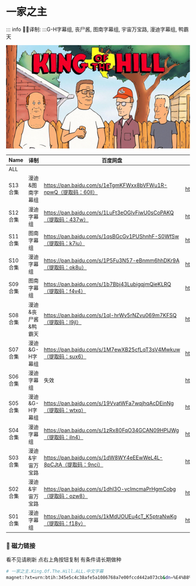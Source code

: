 # 一家之主

::: info
✍🏻译制: 
:::G-H字幕组, 丧尸酱, 图南字幕组, 宇宙万宝路, 漫迪字幕组, 鸭霸天

![wp2499406.jpeg](wp2499406.jpeg)

| Name | 译制 | 百度网盘 | 阿里云盘 | Bilibili | MDpan |
| --- | --- | --- | --- | --- | --- |
| ALL |  |  |  |  | https://mdpan.tk/%E4%B8%80%E5%AE%B6%E4%B9%8B%E4%B8%BB |
| S13合集 | 漫迪&图南字幕组 | https://pan.baidu.com/s/1eTgmKFWxx8bVFWu1R-npwQ（提取码：60ll） | https://www.aliyundrive.com/s/tcSjk87zXah | https://www.bilibili.com/video/BV1os411J7ga |  |
| S12合集 | 漫迪字幕组 | https://pan.baidu.com/s/1LuFt3eOGlvFiwU0sCoPAKQ（提取码：437w） | https://www.aliyundrive.com/s/A8g6Vw2M4Hi | https://www.bilibili.com/video/BV1rx411876J/ |  |
| S11合集 | 图南字幕组 | https://pan.baidu.com/s/1qsBGcGv1PUShnhF-S0WfSw（提取码：k7iu） | https://www.aliyundrive.com/s/gQJtGFS8HqD | https://www.bilibili.com/video/BV1Qx411E7dx |  |
| S10合集 | 漫迪字幕组 | https://pan.baidu.com/s/1P5Fu3N57-eBnmm6hhDKr9A（提取码：ok8u） | https://www.aliyundrive.com/s/xJ2ruYf2yww | https://www.bilibili.com/video/BV19x41127pH |  |
| S09合集 | 图南字幕组 | https://pan.baidu.com/s/1b7Bbj43LubigqjmQieKLRQ（提取码：f4v4） | https://www.aliyundrive.com/s/xJ2ruYf2yww | https://www.bilibili.com/video/BV1sx411h7DJ |  |
| S08合集 | 漫迪&丧尸酱&鸭霸天 | https://pan.baidu.com/s/1ql-hrWv5rNZvu069m7KFSQ（提取码：l9jl） | https://www.aliyundrive.com/s/q8czykB2obU | https://www.bilibili.com/video/BV1Dx411r7oP |  |
| S07合集 | 漫迪&G-H字幕组 | https://pan.baidu.com/s/1M7ewXB25cfLqT3sV4Mwkuw（提取码：sux6） | https://www.aliyundrive.com/s/udSHRRAuo8e | https://www.bilibili.com/video/BV1gs411R7eu |  |
| S06合集 | 漫迪字幕组 | 失效 | https://www.aliyundrive.com/s/ckhht7BJmYz | https://www.bilibili.com/video/BV1Dx411T74p |  |
| S05合集 | 漫迪&G-H字幕组 | https://pan.baidu.com/s/19VvatWFa7wqjhqAcDEinNg（提取码：wtxq） | https://www.aliyundrive.com/s/g8JRk9HPjSr | https://www.bilibili.com/video/BV1fs41197t8 |  |
| S04合集 | 漫迪字幕组 | https://pan.baidu.com/s/1zRx80FqO34GCAN09HPlJWg（提取码：iln4） | https://www.aliyundrive.com/s/ZX1jn1u7QgX | https://www.bilibili.com/video/BV1sx411273j |  |
| S03合集 | 漫迪&宇宙万宝路 | https://pan.baidu.com/s/1dW8WY4eEEwWeL4L-8pCJtA（提取码：9nci） | https://www.aliyundrive.com/s/NqqCD342ebJ | https://www.bilibili.com/video/BV1Hx41127L4 |  |
| S02合集 | 漫迪&宇宙万宝路 | https://pan.baidu.com/s/1dhl3O-vcImcmaPrHgmCobg（提取码：ozw8） | https://www.aliyundrive.com/s/48a137Tr2v7 | https://www.bilibili.com/video/BV1ns411s7ES |  |
| S01合集 | 漫迪字幕组 | https://pan.baidu.com/s/1kMdUOUEu4cT_K5ptraNwKg（提取码：f18y） | https://www.aliyundrive.com/s/ee6nXDejHcP | https://www.bilibili.com/video/BV1tx411P7H5/ |  |

### 🧲 磁力链接

看不见请刷新 点右上角按钮复制 有条件请长期做种

```bash
# 一家之主.King.Of.The.Hill.ALL.中文字幕
magnet:?xt=urn:btih:345e5c4c38afe5a1086768a7e00fccd442a073cb&dn=%E4%B8%80%E5%AE%B6%E4%B9%8B%E4%B8%BB.King.Of.The.Hill.ALL.%E4%B8%AD%E6%96%87%E5%AD%97%E5%B9%95&tr=http%3A%2F%2Falltorrents.net%3A80%2Fbt%2Fannounce.php&tr=http%3A%2F%2Fbluebird-hd.org%2Fannounce.php&tr=http%3A%2F%2Fwww.thetradersden.org%2Fforums%2Ftracker%2Fannounce.php&tr=http%3A%2F%2Ftracker.trancetraffic.com%3A80%2Fannounce.php&tr=http%3A%2F%2Firrenhaus.dyndns.dk%3A80%2Fannounce.php&tr=http%3A%2F%2F1337.abcvg.info%3A80%2Fannounce&tr=http%3A%2F%2Fbt.beatrice-raws.org%3A80%2Fannounce&tr=http%3A%2F%2Fwww.tribalmixes.com%3A80%2Fannounce.php&tr=http%3A%2F%2Fwww.wareztorrent.com%3A80%2Fannounce
```